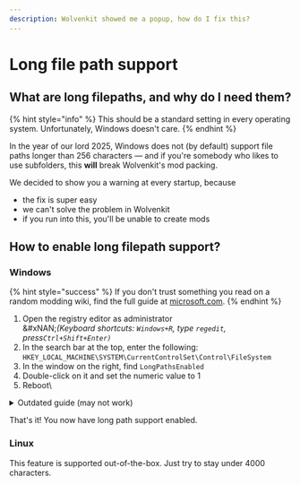 ```yaml
---
description: Wolvenkit showed me a popup, how do I fix this?
---
```


# Long file path support

## What are long filepaths, and why do I need them?&#x20;

{% hint style="info" %}
This should be a standard setting in every operating system. Unfortunately, Windows doesn't care.
{% endhint %}

In the year of our lord 2025, Windows does not (by default) support file paths longer than 256 characters — and if you're somebody who likes to use subfolders, this **will** break Wolvenkit's mod packing.

We decided to show you a warning at every startup, because

* the fix is super easy
* we can't solve the problem in Wolvenkit
* if you run into this, you'll be unable to create mods

## How to enable long filepath support?

### Windows

{% hint style="success" %}
If you don't trust something you read on a random modding wiki, find the full guide at [microsoft.com](https://learn.microsoft.com/en-us/windows/win32/fileio/maximum-file-path-limitation?tabs=registry#enable-long-paths-in-windows-10-version-1607-and-later).&#x20;
{% endhint %}

1. Open the registry editor as administrator\
   &#xNAN;_(Keyboard shortcuts: `Windows+R`, type `regedit`, press`Ctrl+Shift+Enter)`_
2. In the search bar at the top, enter the following:\
   `HKEY_LOCAL_MACHINE\SYSTEM\CurrentControlSet\Control\FileSystem`
3. In the window on the right, find `LongPathsEnabled`
4. Double-click on it and set the numeric value to 1
5. Reboot\


<details>

<summary>Outdated guide (may not work)</summary>

1. Open a Powershell window as administrator \
   &#xNAN;_(Keyboard shortcuts: `Windows+R`, type `powershell`, press`Ctrl+Shift+Enter`)_\
   \
   Correct Powershell (shows Administrator in the title bar):\
   ![](<../../.gitbook/assets/image (15).png>)\
   \
   Incorrect Powershell (doesn't show Administrator in the title bar ⇒ runs as user):\
   ![](<../../.gitbook/assets/image (16).png>)
2. Paste the following command:

```powershell
New-ItemProperty -Path "HKLM:\SYSTEM\CurrentControlSet\Control\FileSystem" `
-Name "LongPathsEnabled" -Value 1 -PropertyType DWORD -Force
```

3. Press `Enter`

</details>

That's it! You now have long path support enabled.

### Linux

This feature is supported out-of-the-box. Just try to stay under 4000 characters.
